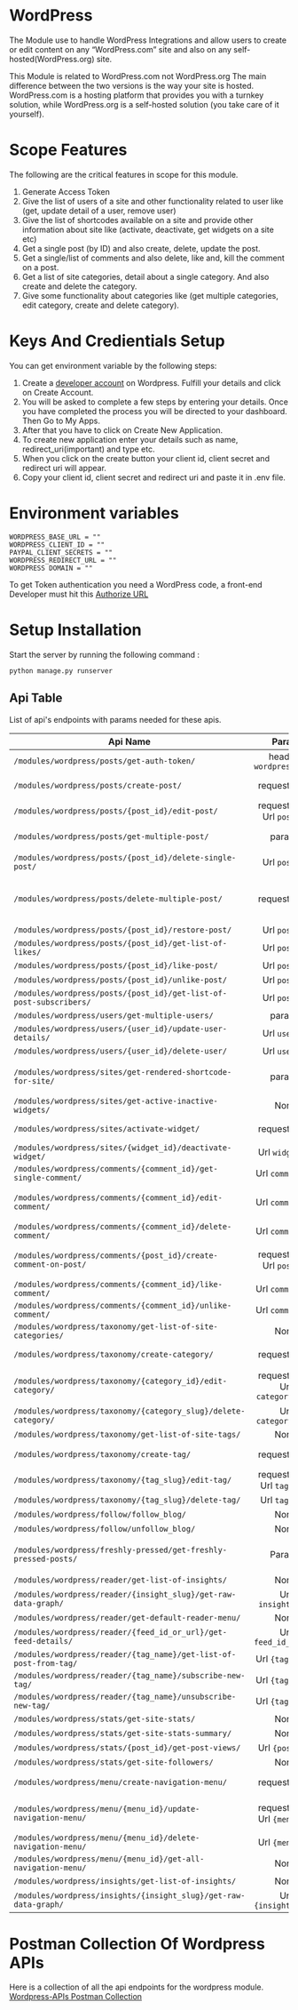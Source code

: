 # WordPress

The Module use to handle WordPress Integrations and allow users to create or edit content on any “WordPress.com” site and also on any self-hosted(WordPress.org) site.

This Module is related to WordPress.com not WordPress.org The main difference between the two versions is the way your site is hosted. WordPress.com is a hosting platform that provides you with a turnkey solution, while WordPress.org is a self-hosted solution (you take care of it yourself).

# Scope Features
The following are the critical features in scope for this module.
1. Generate Access Token
2. Give the list of users of a site and other functionality related to user like (get, update detail of a user, remove user)
3. Give the list of shortcodes available on a site and provide other information about site like (activate, deactivate, get widgets on a site etc)
4. Get a single post (by ID) and also create, delete, update the post.
5. Get a single/list of comments and also delete, like and, kill the comment on a post.
6. Get a list of site categories, detail about a single category. And also create and delete the category.
7. Give some functionality about categories like (get multiple categories, edit category, create and delete category).

# Keys And Credientials Setup
You can get environment variable by the following steps:
1. Create a [developer account](https://login.wordpress.org/register?locale=en_US) on Wordpress. Fulfill your details and click on Create Account.
2. You will be asked to complete a few steps by entering your details. Once you have completed the process you will be directed to your dashboard. Then Go to My Apps.
3. After that you have to click on Create New Application.
4. To create new application enter your details  such as name, redirect_uri(important) and type etc.
5. When you click on the create button your client id, client secret and redirect uri will appear.
6. Copy your client id, client secret and redirect uri and paste it in .env file.

# Environment variables

```
WORDPRESS_BASE_URL = ""
WORDPRESS_CLIENT_ID = ""
PAYPAL_CLIENT_SECRETS = ""
WORDPRESS_REDIRECT_URL = ""
WORDPRESS DOMAIN = ""
```
To get Token authentication you need a WordPress code, a front-end Developer must hit this [Authorize URL](https://public-api.wordpress.com/oauth2/authorize?client_id={client_id}&redirect_uri={uri}&response_type=code)

# Setup Installation
Start the server by running the following command :
```
python manage.py runserver
```

## Api Table
List of api's endpoints with params needed for these apis.

| Api Name                                                           |                 Param                  | Description                                                                                                                                                                                                                                                                                                                |
|--------------------------------------------------------------------|:--------------------------------------:|:---------------------------------------------------------------------------------------------------------------------------------------------------------------------------------------------------------------------------------------------------------------------------------------------------------------------------|
| `/modules/wordpress/posts/get-auth-token/ `                        |        headers `wordpress-code`        | Provide Auth Token to perform further Authentication                                                                                                                                                                                                                                                                       |
| `/modules/wordpress/posts/create-post/`                            |              request.body              | Create a post on WordPress. Required the request body. For details about request body visit the given link  https://developer.wordpress.com/docs/api/1.1/post/sites/%24site/posts/new/                                                                                                                                     |
| `/modules/wordpress/posts/{post_id}/edit-post/`                    |    request.body <br/> Url `post_id`    | Edit a post on WordPress. Required the request body. For details about request body visit the given link  https://developer.wordpress.com/docs/api/1.1/post/sites/%24site/posts/%24post_ID/                                                                                                                                |
| `/modules/wordpress/posts/get-multiple-post/`                      |                 params                 | Get a list of matching posts. User can use optional query params. For details about query params visit the given link below https://developer.wordpress.com/docs/api/1.1/get/sites/%24site/posts/                                                                                                                          |
| `/modules/wordpress/posts/{post_id}/delete-single-post/`           |             Url `post_id`              | Delete a post. Note: If the trash is enabled, this request will send the post to the trash. A second request will permanently delete the post.                                                                                                                                                                             |
| `/modules/wordpress/posts/delete-multiple-post/`                   |              request.body              | Delete multiple posts. Note: If the trash is enabled, this request will send non-trashed posts to the trash. Trashed posts will be permanently deleted. Required the request body. For details about request body visit the given link below https://developer.wordpress.com/docs/api/1.1/post/sites/%24site/posts/delete/ |
| `/modules/wordpress/posts/{post_id}/restore-post/`                 |             Url `post_id`              | Restore multiple posts.                                                                                                                                                                                                                                                                                                    |
| `/modules/wordpress/posts/{post_id}/get-list-of-likes/`            |             Url `post_id`              | Get a list of the likes for a post.                                                                                                                                                                                                                                                                                        |
| `/modules/wordpress/posts/{post_id}/like-post/`                    |             Url `post_id`              | Like a post.                                                                                                                                                                                                                                                                                                               |
| `/modules/wordpress/posts/{post_id}/unlike-post/`                  |             Url `post_id`              | Unlike a post                                                                                                                                                                                                                                                                                                              |
| `/modules/wordpress/posts/{post_id}/get-list-of-post-subscribers/` |             Url `post_id`              | Get a list of the specified post's subscribers.                                                                                                                                                                                                                                                                            |
| `/modules/wordpress/users/get-multiple-users/`                     |                 params                 | List the users of a site.                                                                                                                                                                                                                                                                                                  |
| `/modules/wordpress/users/{user_id}/update-user-details/`          |             Url `user_id`              | Update details of a user of a site.                                                                                                                                                                                                                                                                                        |
| `/modules/wordpress/users/{user_id}/delete-user/`                  |             Url `user_id`              | Delete a User                                                                                                                                                                                                                                                                                                              |
| `/modules/wordpress/sites/get-rendered-shortcode-for-site/`        |                 params                 | Get a rendered shortcode for a site. Note: The current user must have publishing access. User have to you required query params. For details about query params visit the given link below https://developer.wordpress.com/docs/api/1.1/get/sites/%24site/shortcodes/render/                                               |
| `/modules/wordpress/sites/get-active-inactive-widgets/`            |                  None                  | Retrieve the active and inactive widgets for a site.                                                                                                                                                                                                                                                                       |
| `/modules/wordpress/sites/activate-widget/`                        |              request.body              | Activate a widget on a site. Required the request body. For details about request body visit the given link below https://developer.wordpress.com/docs/api/1.1/post/sites/%24site/widgets/new/                                                                                                                             |
| `/modules/wordpress/sites/{widget_id}/deactivate-widget/`          |            Url `widget_id`             | Deactivate a widget on a site.                                                                                                                                                                                                                                                                                             |
| `/modules/wordpress/comments/{comment_id}/get-single-comment/`     |            Url `comment_id`            | Get a single comment.                                                                                                                                                                                                                                                                                                      |
| `/modules/wordpress/comments/{comment_id}/edit-comment/`           |            Url `comment_id`            | Edit a comment Required the request body. For details about request body visit the given link below https://developer.wordpress.com/docs/api/1.1/post/sites/%24site/comments/%24comment_ID/                                                                                                                                |
| `/modules/wordpress/comments/{comment_id}/delete-comment/`         |            Url `comment_id`            | Delete a comment                                                                                                                                                                                                                                                                                                           |
| `/modules/wordpress/comments/{post_id}/create-comment-on-post/`    |    request.body <br/> Url `post_id`    | Creates a comment on post Required the request body. For details about request body visit the given link below https://developer.wordpress.com/docs/api/1.1/post/sites/%24site/posts/%24post_ID/replies/new/                                                                                                               |
| `/modules/wordpress/comments/{comment_id}/like-comment/`           |            Url `comment_id`            | Like a comment                                                                                                                                                                                                                                                                                                             |
| `/modules/wordpress/comments/{comment_id}/unlike-comment/`         |            Url `comment_id`            | Unlike a comment                                                                                                                                                                                                                                                                                                           |
| `/modules/wordpress/taxonomy/get-list-of-site-categories/`         |                  None                  | Get a list of a site's categories.                                                                                                                                                                                                                                                                                         |
| `/modules/wordpress/taxonomy/create-category/`                     |              request.body              | Create a new category. Required the request body. For details about request body visit the given link below https://developer.wordpress.com/docs/api/1.1/post/sites/%24site/categories/new/                                                                                                                                |
| `/modules/wordpress/taxonomy/{category_id}/edit-category/`         | request.body <br/> Url `category_slug` | Edit a category. Required the request body. For details about request body visit the given link below https://developer.wordpress.com/docs/api/1.1/post/sites/%24site/categories/slug:%24category/                                                                                                                         |
| `/modules/wordpress/taxonomy/{category_slug}/delete-category/`     |          Url `category_slug`           | Delete a category.                                                                                                                                                                                                                                                                                                         |
| `/modules/wordpress/taxonomy/get-list-of-site-tags/`               |                  None                  | Get a list of a site's tags.                                                                                                                                                                                                                                                                                               |
| `/modules/wordpress/taxonomy/create-tag/`                          |              request.body              | Create a new Tag.Required the request body. For details about request body visit the given link below https://developer.wordpress.com/docs/api/1.1/post/sites/%24site/tags/new/                                                                                                                                            |
| `/modules/wordpress/taxonomy/{tag_slug}/edit-tag/`                 |   request.body <br/> Url `tag_slug`    | Edit a tag. Required the request body. For details about request body visit the given link below https://developer.wordpress.com/docs/api/1.1/post/sites/%24site/tags/slug:%24tag/                                                                                                                                         |
| `/modules/wordpress/taxonomy/{tag_slug}/delete-tag/`               |             Url `tag_slug`             | Delete a tag.                                                                                                                                                                                                                                                                                                              |
| `/modules/wordpress/follow/follow_blog/`                           |                  None                  | Follow a blog.                                                                                                                                                                                                                                                                                                             |
| `/modules/wordpress/follow/unfollow_blog/`                         |                  None                  | Unfollow a blog                                                                                                                                                                                                                                                                                                            |
| `/modules/wordpress/freshly-pressed/get-freshly-pressed-posts/`    |                 Params                 | Get a list of Freshly Pressed posts. User can use optional query params. For details about query params visit the given link below https://developer.wordpress.com/docs/api/1.1/get/freshly-pressed/                                                                                                                       |
| `/modules/wordpress/reader/get-list-of-insights/`                  |                  None                  | Get a list of stats/metrics/insights that the current user has access to.                                                                                                                                                                                                                                                  |
| `/modules/wordpress/reader/{insight_slug}/get-raw-data-graph/`     |           Url `insight_slug`           | Get raw data for a particular graph.                                                                                                                                                                                                                                                                                       |
| `/modules/wordpress/reader/get-default-reader-menu/`               |                  None                  | Get default reader menu.                                                                                                                                                                                                                                                                                                   |
| `/modules/wordpress/reader/{feed_id_or_url}/get-feed-details/`     |          Url `feed_id_or_url`          | Get details about a feed.                                                                                                                                                                                                                                                                                                  |
| `/modules/wordpress/reader/{tag_name}/get-list-of-post-from-tag/`  |            Url `{tag_name}`            | Get a list of posts from a tag                                                                                                                                                                                                                                                                                             |
| `/modules/wordpress/reader/{tag_name}/subscribe-new-tag/`          |            Url `{tag_name}`            | Subscribe to a new tag.                                                                                                                                                                                                                                                                                                    |
| `/modules/wordpress/reader/{tag_name}/unsubscribe-new-tag/`        |            Url `{tag_name}`            | Unsubscribe to a new tag.                                                                                                                                                                                                                                                                                                  |
| `/modules/wordpress/stats/get-site-stats/`                         |                  None                  | Get a site's stats                                                                                                                                                                                                                                                                                                         |
| `/modules/wordpress/stats/get-site-stats-summary/`                 |                  None                  | View a site's summarized views, visitors, likes and comments                                                                                                                                                                                                                                                               |
| `/modules/wordpress/stats/{post_id}/get-post-views/`               |            Url `{post_id}`             | View a post's views                                                                                                                                                                                                                                                                                                        |
| `/modules/wordpress/stats/get-site-followers/`                     |                  None                  | View a site's followers                                                                                                                                                                                                                                                                                                    |
| `/modules/wordpress/menu/create-navigation-menu/`                  |              request.body              | Create a new navigation menu. Required the request body. For details about request body visit the given link below https://developer.wordpress.com/docs/api/1.1/post/sites/%24site/menus/new/                                                                                                                              |
| `/modules/wordpress/menu/{menu_id}/update-navigation-menu/`        |     request.body  Url `{menu_id}`      | Update a navigation menu. Required the request body. For details about request body visit the given link below https://developer.wordpress.com/docs/api/1.1/post/sites/%24site/menus/%24menu_id/                                                                                                                           |
| `/modules/wordpress/menu/{menu_id}/delete-navigation-menu/`        |            Url `{menu_id}`             | Delete a navigation menu                                                                                                                                                                                                                                                                                                   |
| `/modules/wordpress/menu/{menu_id}/get-all-navigation-menu/`       |                  None                  | Get a list of all navigation menus.                                                                                                                                                                                                                                                                                        |
| `/modules/wordpress/insights/get-list-of-insights/`                |                  None                  | Get a list of stats/metrics/insights that the current user has access to.                                                                                                                                                                                                                                                  |
| `/modules/wordpress/insights/{insight_slug}/get-raw-data-graph/`   |          Url `{insight_slug}`          | Get raw data for a particular graph                                                                                                                                                                                                                                                                                        |


# Postman Collection Of Wordpress APIs
Here is a collection of all the api endpoints for the wordpress module.
[Wordpress-APIs Postman Collection](https://drive.google.com/file/d/19l6tOhFxQAZ9lEfVjLYcZqepAO-jBD1r/view?usp=share_link)